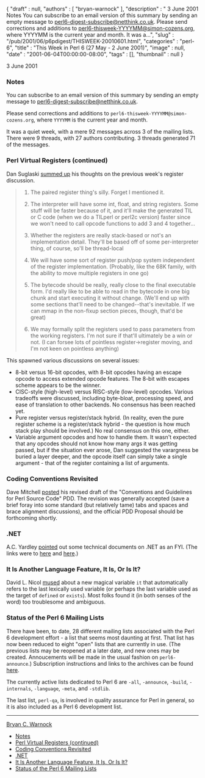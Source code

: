{
   "draft" : null,
   "authors" : [
      "bryan-warnock"
   ],
   "description" : " 3 June 2001 Notes You can subscribe to an email version of this summary by sending an empty message to perl6-digest-subscribe@netthink.co.uk. Please send corrections and additions to perl6-thisweek-YYYYMM@simon-cozens.org, where YYYYMM is the current year and month. It was a...",
   "slug" : "/pub/2001/06/p6pdigest/THISWEEK-20010601.html",
   "categories" : "perl-6",
   "title" : "This Week in Perl 6 (27 May - 2 June 2001)",
   "image" : null,
   "date" : "2001-06-04T00:00:00-08:00",
   "tags" : [],
   "thumbnail" : null
}



3 June 2001
### <span id="Notes">Notes</span>

You can subscribe to an email version of this summary by sending an empty message to <perl6-digest-subscribe@netthink.co.uk>.

Please send corrections and additions to `perl6-thisweek-YYYYMM@simon-cozens.org`, where `YYYYMM` is the current year and month.

It was a quiet week, with a mere 92 messages across 3 of the mailing lists. There were 9 threads, with 27 authors contributing. 3 threads generated 71 of the messages.

### <span id="Perl_Virtual_Registers_continued">Perl Virtual Registers (continued)</span>

Dan Suglaski [summed up](http://archive.develooper.com/perl6-internals@perl.org/msg02983.html) his thoughts on the previous week's register discussion.

> 1) The paired register thing's silly. Forget I mentioned it.
>
> 2) The interpreter will have some int, float, and string registers. Some stuff will be faster because of it, and it'll make the generated TIL or C code (when we do a TILperl or perl2c version) faster since we won't need to call opcode functions to add 3 and 4 together...
>
> 3) Whether the registers are really stack-based or not's an implementation detail. They'll be based off of some per-interpreter thing, of course, so'll be thread-local
>
> 4) We will have some sort of register push/pop system independent of the register implementation. (Probably, like the 68K family, with the ability to move multiple registers in one go)
>
> 5) The bytecode should be really, really close to the final executable form. I'd really like to be able to read in the bytecode in one big chunk and start executing it without change. (We'll end up with some sections that'll need to be changed--that's inevitable. If we can mmap in the non-fixup section pieces, though, that'd be great)
>
> 6) We may formally split the registers used to pass parameters from the working registers. I'm not sure if that'll ultimately be a win or not. (I can forsee lots of pointless register-&gt;register moving, and I'm not keen on pointless anything)

This spawned various discussions on several issues:

-   8-bit versus 16-bit opcodes, with 8-bit opcodes having an escape opcode to access extended opcode features. The 8-bit with escapes scheme appears to be the winner.
-   CISC-style (high-level) versus RISC-style (low-level) opcodes. Various tradeoffs were discussed, including byte-bloat, processing speed, and ease of translation to other backends. No consensus has been reached yet.
-   Pure register versus register/stack hybrid. (In reality, even the pure register scheme is a register/stack hybrid - the question is how much stack play should be involved.) No real consensus on this one, either.
-   Variable argument opcodes and how to handle them. It wasn't expected that any opcodes should not know how many args it was getting passed, but if the situation ever arose, Dan suggested the varargness be buried a layer deeper, and the opcode itself can simply take a single argument - that of the register containing a list of arguments.

### <span id="Coding_Conventions_Revisited">Coding Conventions Revisited</span>

Dave Mitchell [posted](http://archive.develooper.com/perl6-internals@perl.org/msg02982.html) his revised draft of the "Conventions and Guidelines for Perl Source Code" PDD. The revision was generally accepted (save a brief foray into some standard (but relatively tame) tabs and spaces and brace alignment discussions), and the official PDD Proposal should be forthcoming shortly.

### <span id="NET">.NET</span>

A.C. Yardley [pointed](http://archive.develooper.com/perl6-internals@perl.org/msg02978.html) out some technical documents on .NET as an FYI. (The links were to [here](http://citeseer.nj.nec.com/gordon00typing.html) and [here](http://msdn.microsoft.com/net/ecma/).)

### <span id="It_Is_Another_Language_Feature_It_Is_Or_Is_It">It Is Another Language Feature, It Is, Or Is It?</span>

David L. Nicol [mused](http://archive.develooper.com/perl6-language@perl.org/msg07376.html) about a new magical variable `it` that automatically refers to the last lexically used variable (or perhaps the last variable used as the target of `defined` or `exists`). Most folks found it (in both senses of the word) too troublesome and ambiguous.

### <span id="Status_of_the_Perl_6_Mailing_Lists">Status of the Perl 6 Mailing Lists</span>

There have been, to date, 28 different mailing lists associated with the Perl 6 development effort - a list that seems most daunting at first. That list has now been reduced to eight "open" lists that are currently in use. (The previous lists may be reopened at a later date, and new ones may be created. Annoucements will be made in the usual fashion on `perl6-announce`.) Subscription instructions and links to the archives can be found [here](http://dev.perl.org/lists).

The currently active lists dedicated to Perl 6 are `-all`, `-announce`, `-build`, `-internals`, `-language`, `-meta`, and `-stdlib`.

The last list, `perl-qa`, is involved in quality assurance for Perl in general, so it is also included as a Perl 6 development list.

------------------------------------------------------------------------

[Bryan C. Warnock](mailto:bwarnock@capita.com)
-   [Notes](#Notes)
-   [Perl Virtual Registers (continued)](#Perl_Virtual_Registers_continued)
-   [Coding Conventions Revisited](#Coding_Conventions_Revisited)
-   [.NET](#NET)
-   [It Is Another Language Feature, It Is, Or Is It?](#It_Is_Another_Language_Feature_It_Is_Or_Is_It)
-   [Status of the Perl 6 Mailing Lists](#Status_of_the_Perl_6_Mailing_Lists)

